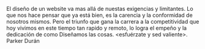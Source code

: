 El diseño de un website va mas allá de nuestas exigencias y limitantes.
Lo que nos hace pensar que ya está bien, es la carencia y la conformidad de nosotros mismos.
Pero el triunfo que gana la carrera a la competitividad que hoy vivimos en este tiempo tan rapido y remoto, lo logra el empeño y la dedicación de como Diseñamos las cosas.
<esfuérzate y sed valiente>. Parker Durán
